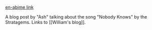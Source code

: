 [en-abime link](https://www.en-abime.com/nobody-knows-the-stratagems-doo-wop)

A blog post by "Ash" talking about the song "Nobody Knows" by the Stratagems. Links to [[William's blog]].